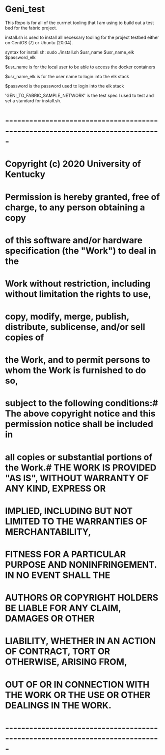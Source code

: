 # Geni_test


This Repo is for all of the currnet tooling that I am using to build out a test bed for the fabric project.

install.sh is used to install all necessary tooling for the project testbed either on CentOS (7) or Ubuntu (20.04).

  syntax for install.sh: sudo ./install.sh $usr_name $usr_name_elk $password_elk 
  
  $usr_name is for the local user to be able to access the docker containers
  
  $usr_name_elk is for the user name to login into the elk stack
  
  $password is the password used to login into the elk stack
  
'GENI_TO_FABRIC_SAMPLE_NETWORK' is the test spec I used to test and set a standard for install.sh.

# -----------------------------------------------------------------------------
# Copyright (c) 2020 University of Kentucky
# Permission is hereby granted, free of charge, to any person obtaining a copy
# of this software and/or hardware specification (the "Work") to deal in the
# Work without restriction, including without limitation the rights to use,
# copy, modify, merge, publish, distribute, sublicense, and/or sell copies of
# the Work, and to permit persons to whom the Work is furnished to do so,
# subject to the following conditions:# The above copyright notice and this permission notice shall be included in
# all copies or substantial portions of the Work.# THE WORK IS PROVIDED "AS IS", WITHOUT WARRANTY OF ANY KIND, EXPRESS OR
# IMPLIED, INCLUDING BUT NOT LIMITED TO THE WARRANTIES OF MERCHANTABILITY,
# FITNESS FOR A PARTICULAR PURPOSE AND NONINFRINGEMENT. IN NO EVENT SHALL THE
# AUTHORS OR COPYRIGHT HOLDERS BE LIABLE FOR ANY CLAIM, DAMAGES OR OTHER
# LIABILITY, WHETHER IN AN ACTION OF CONTRACT, TORT OR OTHERWISE, ARISING FROM,
# OUT OF OR IN CONNECTION WITH THE WORK OR THE USE OR OTHER DEALINGS IN THE WORK.
# -----------------------------------------------------------------------------
